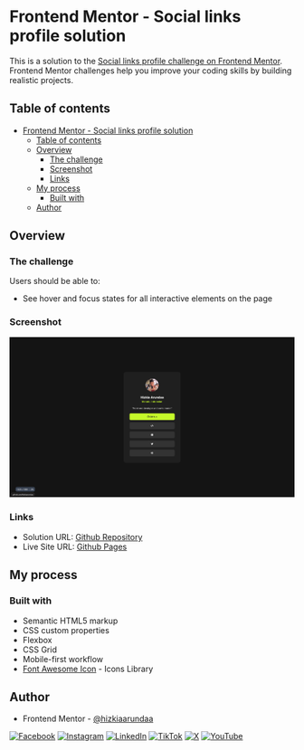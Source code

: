 # Frontend Mentor - Social links profile solution

This is a solution to the
[Social links profile challenge on Frontend Mentor](https://www.frontendmentor.io/challenges/social-links-profile-UG32l9m6dQ).
Frontend Mentor challenges help you improve your coding skills by building realistic projects.

## Table of contents

- [Frontend Mentor - Social links profile solution](#frontend-mentor---social-links-profile-solution)
  - [Table of contents](#table-of-contents)
  - [Overview](#overview)
    - [The challenge](#the-challenge)
    - [Screenshot](#screenshot)
    - [Links](#links)
  - [My process](#my-process)
    - [Built with](#built-with)
  - [Author](#author)

## Overview

### The challenge

Users should be able to:

- See hover and focus states for all interactive elements on the page

### Screenshot

![](./screenshot.png)

### Links

- Solution URL: [Github Repository](https://github.com/hizkiaarundaa/social-links-profile)
- Live Site URL: [Github Pages](https://hizkiaarundaa.github.io/social-links-profile)

## My process

### Built with

- Semantic HTML5 markup
- CSS custom properties
- Flexbox
- CSS Grid
- Mobile-first workflow
- [Font Awesome Icon](https://fontawesome.com/) - Icons Library

## Author

- Frontend Mentor - [@hizkiaarundaa](https://www.frontendmentor.io/profile/hizkiaarundaa)

[![Facebook](https://img.shields.io/badge/Facebook-%231877F2.svg?logo=Facebook&logoColor=white)](https://facebook.com/hizkiaarundaa)
[![Instagram](https://img.shields.io/badge/Instagram-%23E4405F.svg?logo=Instagram&logoColor=white)](https://instagram.com/hizkiaarundaa)
[![LinkedIn](https://img.shields.io/badge/LinkedIn-%230077B5.svg?logo=linkedin&logoColor=white)](https://linkedin.com/in/hizkiaarundaa)
[![TikTok](https://img.shields.io/badge/TikTok-%23000000.svg?logo=TikTok&logoColor=white)](https://tiktok.com/@hizkiaarundaa)
[![X](https://img.shields.io/badge/X-black.svg?logo=X&logoColor=white)](https://x.com/hizkiaarundaa)
[![YouTube](https://img.shields.io/badge/YouTube-%23FF0000.svg?logo=YouTube&logoColor=white)](https://youtube.com/@hizkiaarundaa)
